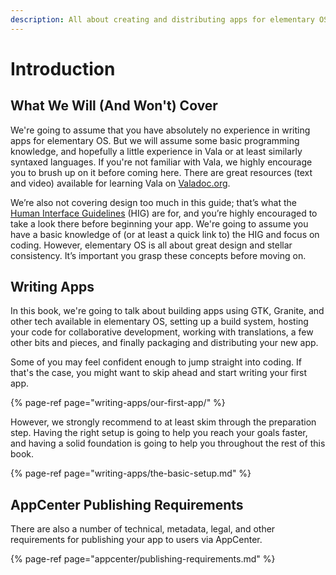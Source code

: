 ```yaml
---
description: All about creating and distributing apps for elementary OS
---
```


# Introduction

## What We Will \(And Won't\) Cover

We're going to assume that you have absolutely no experience in writing apps for elementary OS. But we will assume some basic programming knowledge, and hopefully a little experience in Vala or at least similarly syntaxed languages. If you're not familiar with Vala, we highly encourage you to brush up on it before coming here. There are great resources (text and video) available for learning Vala on [Valadoc.org](https://valadoc.org/).

We’re also not covering design too much in this guide; that’s what the [Human Interface Guidelines](https://elementary.io/docs/human-interface-guidelines) \(HIG\) are for, and you’re highly encouraged to take a look there before beginning your app. We're going to assume you have a basic knowledge of \(or at least a quick link to\) the HIG and focus on coding. However, elementary OS is all about great design and stellar consistency. It’s important you grasp these concepts before moving on.

## Writing Apps

In this book, we're going to talk about building apps using GTK, Granite, and other tech available in elementary OS, setting up a build system, hosting your code for collaborative development, working with translations, a few other bits and pieces, and finally packaging and distributing your new app.

Some of you may feel confident enough to jump straight into coding. If that's the case, you might want to skip ahead and start writing your first app. 

{% page-ref page="writing-apps/our-first-app/" %}

However, we strongly recommend to at least skim through the preparation step. Having the right setup is going to help you reach your goals faster, and having a solid foundation is going to help you throughout the rest of this book.

{% page-ref page="writing-apps/the-basic-setup.md" %}

## AppCenter Publishing Requirements

There are also a number of technical, metadata, legal, and other requirements for publishing your app to users via AppCenter. 

{% page-ref page="appcenter/publishing-requirements.md" %}

